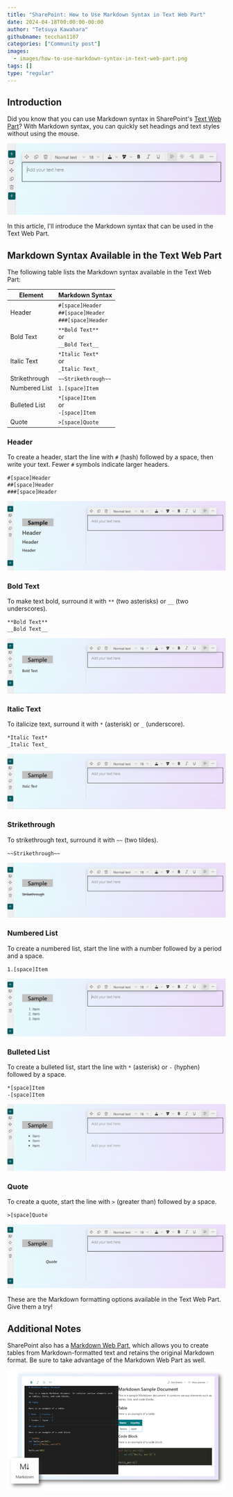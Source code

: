 ```yaml
---
title: "SharePoint: How to Use Markdown Syntax in Text Web Part"
date: 2024-04-18T00:00:00-00:00
author: "Tetsuya Kawahara"
githubname: tecchan1107
categories: ["Community post"]
images:
  - images/how-to-use-markdown-syntax-in-text-web-part.png
tags: []
type: "regular"
---
```


## Introduction

Did you know that you can use Markdown syntax in SharePoint's [Text Web Part](https://support.microsoft.com/office/add-text-tables-and-images-to-your-page-with-the-text-web-part-729c0aa1-bc0d-41e3-9cde-c60533f2c801)? With Markdown syntax, you can quickly set headings and text styles without using the mouse.

![Sample of using markdown syntax in a Text Web Part](./images/sample.gif)

In this article, I'll introduce the Markdown syntax that can be used in the Text Web Part.

## Markdown Syntax Available in the Text Web Part

The following table lists the Markdown syntax available in the Text Web Part:

|Element|Markdown Syntax|
|---|---|
|Header|`#[space]Header`<br />`##[space]Header`<br />`###[space]Header`|
|Bold Text|`**Bold Text**`<br />or<br />`__Bold Text__`|
|Italic Text|`*Italic Text*`<br />or<br />`_Italic Text_`|
|Strikethrough|`~~Strikethrough~~`|
|Numbered List|`1.[space]Item`|
|Bulleted List|`*[space]Item`<br />or<br />`-[space]Item`|
|Quote|`>[space]Quote`|

### Header

To create a header, start the line with `#` (hash) followed by a space, then write your text. Fewer `#` symbols indicate larger headers.

```
#[space]Header
##[space]Header
###[space]Header
```

![Using markdown syntax, demonstrate how to set a header in a Text Web Part](./images/header.gif)

### Bold Text

To make text bold, surround it with `**` (two asterisks) or `__` (two underscores).

```
**Bold Text**
__Bold Text__
```

![Using markdown syntax, demonstrate how to set a bold text in a Text Web Part](./images/bold-text.gif)

### Italic Text

To italicize text, surround it with `*` (asterisk) or `_` (underscore).

```
*Italic Text*
_Italic Text_
```

![Using markdown syntax, demonstrate how to set a italic text in a Text Web Part](./images/italic-text.gif)

### Strikethrough

To strikethrough text, surround it with `~~` (two tildes).

```
~~Strikethrough~~
```

![Using markdown syntax, demonstrate how to set a strikethrough in a Text Web Part](./images/strikethrough.gif)

### Numbered List

To create a numbered list, start the line with a number followed by a period and a space.

```
1.[space]Item
```

![Using markdown syntax, demonstrate how to set a numbered list in a Text Web Part](./images/numbered-list.gif)

### Bulleted List

To create a bulleted list, start the line with `*` (asterisk) or `-` (hyphen) followed by a space.

```
*[space]Item
-[space]Item
```

![Using markdown syntax, demonstrate how to set a bulleted list in a Text Web Part](./images/bulleted-list.gif)

### Quote

To create a quote, start the line with `>` (greater than) followed by a space.

```
>[space]Quote
```

![Using markdown syntax, demonstrate how to set a quote list in a Text Web Part](./images/quote.gif)

These are the Markdown formatting options available in the Text Web Part. Give them a try!

## Additional Notes

SharePoint also has a [Markdown Web Part](https://support.microsoft.com/office/use-the-markdown-web-part-6d73c06d-2877-4bc9-988b-f2896016c50b), which allows you to create tables from Markdown-formatted text and retains the original Markdown format. Be sure to take advantage of the Markdown Web Part as well.

![Markdown web part](./images/markdown-web-part.png)